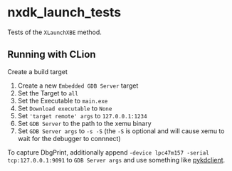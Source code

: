 # nxdk_launch_tests

Tests of the `XLaunchXBE` method.

## Running with CLion

Create a build target

1. Create a new `Embedded GDB Server` target
1. Set the Target to `all`
1. Set the Executable to `main.exe`
1. Set `Download executable` to `None`
1. Set `'target remote' args` to `127.0.0.1:1234`
1. Set `GDB Server` to the path to the xemu binary
1. Set `GDB Server args` to `-s -S` (the `-S` is optional and will cause xemu to wait for the debugger to connnect)

To capture DbgPrint, additionally append `-device lpc47m157 -serial tcp:127.0.0.1:9091` to `GDB Server args` and use
something like [pykdclient](https://github.com/abaire/pykdclient).

